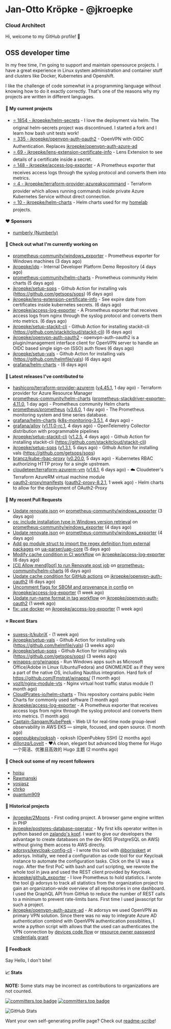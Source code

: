 # Jan-Otto Kröpke - @jkroepke
### Cloud Architect 

Hi, welcome to my GitHub profile! 👋

## OSS developer time
In my free time, I'm going to support and maintain opensource projects. I have a great experience in Linux system administration and container stuff and clusters like Docker, Kubernetes and Openshift.

I like the challenge of code somewhat in a programming language without knowing how to do it exactly correctly. That's one of the reasons why my projects are written in different languages.

#### 🌱 My current projects
- [⭐️ 1854 - jkroepke/helm-secrets](https://github.com/jkroepke/helm-secrets) - I love the deployment via helm. The original helm-secrets project was discontinued. I started a fork and I learn how bash unit tests work!
- [⭐️ 335 - jkroepke/openvpn-auth-oauth2](https://github.com/jkroepke/openvpn-auth-oauth2) - OpenVPN with OIDC Authentication. Replaces  [jkroepke/openvpn-auth-azure-ad](https://github.com/jkroepke/openvpn-auth-azure-ad) 
- [⭐️ 69 - jkroepke/lens-extension-certificate-info](https://github.com/jkroepke/lens-extension-certificate-info) - Lens Extension to see details of a certificate inside a secret.
- [⭐️ 148 - jkroepke/access-log-exporter](https://github.com/jkroepke/access-log-exporter) - A Prometheus exporter that receives access logs through the syslog protocol and converts them into metrics.
- [⭐️ 4 - jkroepke/terraform-provider-azureakscommand](https://github.com/jkroepke/terraform-provider-azureakscommand) - Terraform provider which allows running commands inside private Azure Kubernetes Service without direct connection.
- [⭐️ 10 - jkroepke/helm-charts](https://github.com/jkroepke/helm-charts) - Helm charts used for my [homelab](https://github.com/jkroepke/homelab) projects.

#### ❤️ Sponsors

- [numberly (Numberly)](https://github.com/numberly)


#### 👷 Check out what I'm currently working on

- [prometheus-community/windows_exporter](https://github.com/prometheus-community/windows_exporter) - Prometheus exporter for Windows machines (3 days ago)
- [jkroepke/idp](https://github.com/jkroepke/idp) - Internal Developer Platform Demo Repository (4 days ago)
- [prometheus-community/helm-charts](https://github.com/prometheus-community/helm-charts) - Prometheus community Helm charts (5 days ago)
- [jkroepke/setup-sops](https://github.com/jkroepke/setup-sops) - Github Action for installing vals (https://github.com/getsops/sops) (6 days ago)
- [jkroepke/lens-extension-certificate-info](https://github.com/jkroepke/lens-extension-certificate-info) - See expire date from certificates inside kubernetes secrets. (6 days ago)
- [jkroepke/access-log-exporter](https://github.com/jkroepke/access-log-exporter) - A Prometheus exporter that receives access logs from nginx through the syslog protocol and converts them into metrics. (6 days ago)
- [jkroepke/setup-stackit-cli](https://github.com/jkroepke/setup-stackit-cli) - Github Action for installing stackit-cli (https://github.com/stackitcloud/stackit-cli) (6 days ago)
- [jkroepke/openvpn-auth-oauth2](https://github.com/jkroepke/openvpn-auth-oauth2) - openvpn-auth-oauth2 is a plugin/management interface client for OpenVPN server to handle an OIDC based single sign-on (SSO) auth flows (6 days ago)
- [jkroepke/setup-vals](https://github.com/jkroepke/setup-vals) - Github Action for installing vals (https://github.com/helmfile/vals) (6 days ago)
- [grafana/helm-charts](https://github.com/grafana/helm-charts) -  (6 days ago)

#### 🔭 Latest releases I've contributed to

- [hashicorp/terraform-provider-azurerm](https://github.com/hashicorp/terraform-provider-azurerm) ([v4.45.1](https://github.com/hashicorp/terraform-provider-azurerm/releases/tag/v4.45.1), 1 day ago) - Terraform provider for Azure Resource Manager
- [prometheus-community/helm-charts](https://github.com/prometheus-community/helm-charts) ([prometheus-stackdriver-exporter-4.11.0](https://github.com/prometheus-community/helm-charts/releases/tag/prometheus-stackdriver-exporter-4.11.0), 1 day ago) - Prometheus community Helm charts
- [prometheus/prometheus](https://github.com/prometheus/prometheus) ([v3.6.0](https://github.com/prometheus/prometheus/releases/tag/v3.6.0), 1 day ago) - The Prometheus monitoring system and time series database.
- [grafana/helm-charts](https://github.com/grafana/helm-charts) ([k8s-monitoring-3.5.1](https://github.com/grafana/helm-charts/releases/tag/k8s-monitoring-3.5.1), 4 days ago) - 
- [grafana/alloy](https://github.com/grafana/alloy) ([v1.11.0-rc.1](https://github.com/grafana/alloy/releases/tag/v1.11.0-rc.1), 4 days ago) - OpenTelemetry Collector distribution with programmable pipelines
- [jkroepke/setup-stackit-cli](https://github.com/jkroepke/setup-stackit-cli) ([v1.2.5](https://github.com/jkroepke/setup-stackit-cli/releases/tag/v1.2.5), 4 days ago) - Github Action for installing stackit-cli (https://github.com/stackitcloud/stackit-cli)
- [jkroepke/setup-sops](https://github.com/jkroepke/setup-sops) ([v1.3.1](https://github.com/jkroepke/setup-sops/releases/tag/v1.3.1), 5 days ago) - Github Action for installing vals (https://github.com/getsops/sops)
- [brancz/kube-rbac-proxy](https://github.com/brancz/kube-rbac-proxy) ([v0.20.0](https://github.com/brancz/kube-rbac-proxy/releases/tag/v0.20.0), 5 days ago) - Kubernetes RBAC authorizing HTTP proxy for a single upstream.
- [cloudeteer/terraform-azurerm-vm](https://github.com/cloudeteer/terraform-azurerm-vm) ([v1.6.1](https://github.com/cloudeteer/terraform-azurerm-vm/releases/tag/v1.6.1), 6 days ago) - ☁️ Cloudeteer's Terraform AzureRM virtual machine module
- [oauth2-proxy/manifests](https://github.com/oauth2-proxy/manifests) ([oauth2-proxy-8.2.1](https://github.com/oauth2-proxy/manifests/releases/tag/oauth2-proxy-8.2.1), 1 week ago) - Helm charts to allow for the deployment of OAuth2-Proxy

#### 🔨 My recent Pull Requests

- [Update renovate.json](https://github.com/prometheus-community/windows_exporter/pull/2219) on [prometheus-community/windows_exporter](https://github.com/prometheus-community/windows_exporter) (3 days ago)
- [os: include installation type in Windows version retrieval](https://github.com/prometheus-community/windows_exporter/pull/2217) on [prometheus-community/windows_exporter](https://github.com/prometheus-community/windows_exporter) (4 days ago)
- [Update renovate.json](https://github.com/prometheus-community/windows_exporter/pull/2213) on [prometheus-community/windows_exporter](https://github.com/prometheus-community/windows_exporter) (4 days ago)
- [Add go module struct to import the regex definition from external packages](https://github.com/ua-parser/uap-core/pull/640) on [ua-parser/uap-core](https://github.com/ua-parser/uap-core) (5 days ago)
- [Modify cache condition in CI workflow](https://github.com/jkroepke/access-log-exporter/pull/55) on [jkroepke/access-log-exporter](https://github.com/jkroepke/access-log-exporter) (6 days ago)
- [[CI] Allow mend[bot] to run Renovate post job](https://github.com/prometheus-community/helm-charts/pull/6140) on [prometheus-community/helm-charts](https://github.com/prometheus-community/helm-charts) (6 days ago)
- [Update cache condition for GitHub actions](https://github.com/jkroepke/openvpn-auth-oauth2/pull/614) on [jkroepke/openvpn-auth-oauth2](https://github.com/jkroepke/openvpn-auth-oauth2) (6 days ago)
- [Uncomment flags for SBOM and provenance in config](https://github.com/jkroepke/access-log-exporter/pull/50) on [jkroepke/access-log-exporter](https://github.com/jkroepke/access-log-exporter) (1 week ago)
- [Update run-name format in tag workflow](https://github.com/jkroepke/openvpn-auth-oauth2/pull/613) on [jkroepke/openvpn-auth-oauth2](https://github.com/jkroepke/openvpn-auth-oauth2) (1 week ago)
- [fix: use docker](https://github.com/jkroepke/access-log-exporter/pull/49) on [jkroepke/access-log-exporter](https://github.com/jkroepke/access-log-exporter) (1 week ago)

#### ⭐ Recent Stars

- [suxess-it/kubriX](https://github.com/suxess-it/kubriX) -  (1 week ago)
- [jkroepke/setup-vals](https://github.com/jkroepke/setup-vals) - Github Action for installing vals (https://github.com/helmfile/vals) (3 weeks ago)
- [jkroepke/setup-sops](https://github.com/jkroepke/setup-sops) - Github Action for installing vals (https://github.com/getsops/sops) (3 weeks ago)
- [winapps-org/winapps](https://github.com/winapps-org/winapps) -  Run Windows apps such as Microsoft Office/Adobe in Linux (Ubuntu/Fedora) and GNOME/KDE as if they were a part of the native OS, including Nautilus integration. Hard fork of https://github.com/Fmstrat/winapps/ (1 month ago)
- [vozlt/nginx-module-vts](https://github.com/vozlt/nginx-module-vts) - Nginx virtual host traffic status module (1 month ago)
- [CloudPirates-io/helm-charts](https://github.com/CloudPirates-io/helm-charts) - This repository contains public Helm Charts for commonly used software (1 month ago)
- [jkroepke/access-log-exporter](https://github.com/jkroepke/access-log-exporter) - A Prometheus exporter that receives access logs from nginx through the syslog protocol and converts them into metrics. (1 month ago)
- [Captain-Sangam/KubePeek](https://github.com/Captain-Sangam/KubePeek) - Web UI for real-time node group-level observability in AWS EKS — simple, focused, and open source. (1 month ago)
- [openpubkey/opkssh](https://github.com/openpubkey/opkssh) - opkssh (OpenPubkey SSH) (2 months ago)
- [dillonzq/LoveIt](https://github.com/dillonzq/LoveIt) - ❤️A clean, elegant but advanced blog theme for Hugo 一个简洁、优雅且高效的 Hugo 主题 (2 months ago)

#### 👯 Check out some of my recent followers

- [hoisu](https://github.com/hoisu)
- [Rawmanski](https://github.com/Rawmanski)
- [yosiasz](https://github.com/yosiasz)
- [chrko](https://github.com/chrko)
- [quantum909](https://github.com/quantum909)

#### 📜 Historical projects
- [jkroepke/2Moons](https://github.com/jkroepke/2Moons) - First coding project. A browser game engine written in PHP
- [jkroepke/postgres-database-operator](https://github.com/jkroepke/postgres-database-operator) - My first k8s operator written in python based on [zalando's kopf](https://github.com/zalando-incubator/kopf). I want to give our developers the advantage to create databases on the dev RDS (PostgreSQL on AWS) without giving them access to AWS directly.
- [adorsys/keycloak-config-cli](https://github.com/adorsys/keycloak-config-cli) - I wrote this tool with [@borisskert](https://github.com/borisskert) at adorsys. Initially, we need a configuration as code tool for our Keycloak instance to automate the configuration tasks. Click on the UI was a nogo. After the first PoC with bash and curl scripting, we rewrote the whole tool in java and used the REST client provided by Keycloak.
- [jkroepke/github_exporter](https://github.com/jkroepke/github_exporter) - I love Prometheus to hold statistics. I wrote the tool @ adorsys to track all statistics from the organization project to gain an organization-wide overview of all repositories in one dashboard. I used the GraphQL API from GitHub to reduce the number of REST calls to a minimum to prevent rate-limits bans. First time I used javascript for such a project.
- [jkroepke/openvpn-auth-azure-ad](https://github.com/jkroepke/openvpn-auth-azure-ad) - At adorsys we used OpenVPN as primary VPN solution. Since there was no way to integrate Azure AD authentication combind with OpenVPN authentication possiblities, I wrote a python script with allows that the used can authenticates the VPN connection by [devices code flow](https://docs.microsoft.com/en-us/azure/active-directory/develop/v2-oauth2-device-code) or [resource owner password credentials grant](https://docs.microsoft.com/en-us/azure/active-directory/develop/v2-oauth-ropc)

#### 💬 Feedback

Say Hello, I don't bite!

#### 📈 Stats

**NOTE:** Some stats may be incorrect as contributions to organizations
are not counted.

[![committers.top badge](https://user-badge.committers.top/germany/jkroepke.svg)](https://user-badge.committers.top/germany/jkroepke)
[![committers.top badge](https://user-badge.committers.top/germany_public/jkroepke.svg)](https://user-badge.committers.top/germany_public/jkroepke)

![GitHub Stats](https://github-readme-stats.vercel.app/api?username=jkroepke&count_private=false&theme=tokyonight&show_icons=true)

Want your own self-generating profile page? Check out [readme-scribe](https://github.com/muesli/readme-scribe)!

